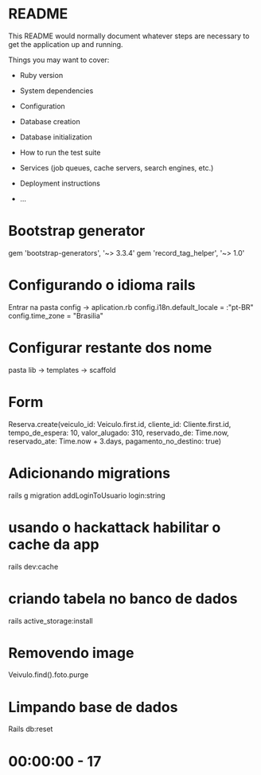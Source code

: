 # README

This README would normally document whatever steps are necessary to get the
application up and running.

Things you may want to cover:

* Ruby version

* System dependencies

* Configuration

* Database creation

* Database initialization

* How to run the test suite

* Services (job queues, cache servers, search engines, etc.)

* Deployment instructions

* ...

 
# Bootstrap generator
gem 'bootstrap-generators', '~> 3.3.4'
gem 'record_tag_helper', '~> 1.0'


# Configurando o idioma rails 
Entrar na pasta config -> aplication.rb 
    config.i18n.default_locale = :"pt-BR"
    config.time_zone = "Brasilia"

# Configurar restante dos nome
pasta lib -> templates -> scaffold

# Form
Reserva.create(veiculo_id: Veiculo.first.id, cliente_id: Cliente.first.id, tempo_de_espera: 10, valor_alugado: 310, reservado_de: Time.now, reservado_ate: Time.now + 3.days, pagamento_no_destino: true)

# Adicionando migrations
rails g migration addLoginToUsuario login:string

# usando o hackattack habilitar o cache da app
rails dev:cache


# criando tabela no banco de dados
rails active_storage:install

# Removendo image
Veivulo.find().foto.purge


# Limpando base de dados
Rails db:reset

# 00:00:00 - 17
